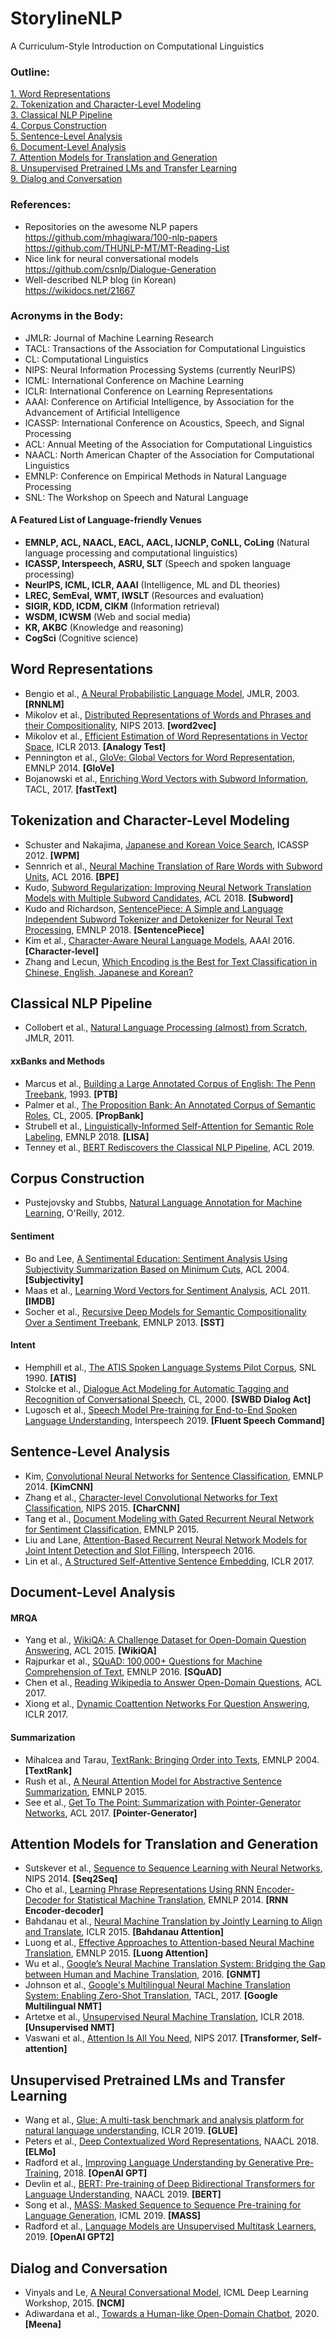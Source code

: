 # StorylineNLP
A Curriculum-Style Introduction on Computational Linguistics

### Outline:
[1. Word Representations](https://github.com/warnikchow/storylineNLP#word-representations)</br>
[2. Tokenization and Character-Level Modeling](https://github.com/warnikchow/storylineNLP#tokenization-and-character-level-modeling)</br>
[3. Classical NLP Pipeline](https://github.com/warnikchow/storylineNLP#classical-nlp-pipeline)</br>
[4. Corpus Construction](https://github.com/warnikchow/storylineNLP#corpus-construction)</br>
[5. Sentence-Level Analysis](https://github.com/warnikchow/storylineNLP#sentence-level-analysis)</br>
[6. Document-Level Analysis](https://github.com/warnikchow/storylineNLP#document-level-analysis)</br>
[7. Attention Models for Translation and Generation](https://github.com/warnikchow/storylineNLP#attention-models-for-translation-and-generation)</br>
[8. Unsupervised Pretrained LMs and Transfer Learning](https://github.com/warnikchow/storylineNLP#unsupervised-pretrained-lms-and-transfer-learning)</br>
[9. Dialog and Conversation](https://github.com/warnikchow/storylineNLP#dialog-and-conversation)

### References:

- Repositories on the awesome NLP papers</br>
https://github.com/mhagiwara/100-nlp-papers</br>
https://github.com/THUNLP-MT/MT-Reading-List</br>
- Nice link for neural conversational models</br>
https://github.com/csnlp/Dialogue-Generation</br>
- Well-described NLP blog (in Korean)</br>
https://wikidocs.net/21667

### Acronyms in the Body:

- JMLR: Journal of Machine Learning Research
- TACL: Transactions of the Association for Computational Linguistics 
- CL: Computational Linguistics
- NIPS: Neural Information Processing Systems (currently NeurIPS)
- ICML: International Conference on Machine Learning 
- ICLR: International Conference on Learning Representations
- AAAI: Conference on Artificial Intelligence, by Association for the Advancement of Artificial Intelligence
- ICASSP: International Conference on Acoustics, Speech, and Signal Processing
- ACL: Annual Meeting of the Association for Computational Linguistics 
- NAACL: North American Chapter of the Association for Computational Linguistics
- EMNLP: Conference on Empirical Methods in Natural Language Processing
- SNL: The Workshop on Speech and Natural Language

#### A Featured List of Language-friendly Venues

- **EMNLP, ACL, NAACL, EACL, AACL, IJCNLP, CoNLL, CoLing** (Natural language processing and computational linguistics)
- **ICASSP, Interspeech, ASRU, SLT** (Speech and spoken language processing)
- **NeurIPS, ICML, ICLR, AAAI** (Intelligence, ML and DL theories)
- **LREC, SemEval, WMT, IWSLT** (Resources and evaluation)
- **SIGIR, KDD, ICDM, CIKM** (Information retrieval)
- **WSDM, ICWSM** (Web and social media)
- **KR, AKBC** (Knowledge and reasoning)
- **CogSci** (Cognitive science)

## Word Representations

- Bengio et al., [A Neural Probabilistic Language Model](http://www.jmlr.org/papers/v3/bengio03a.html?source=post_page---------------------------), JMLR, 2003. **[RNNLM]**
- Mikolov et al., [Distributed Representations of Words and Phrases and their Compositionality](http://papers.nips.cc/paper/5021-distributed-representations-of-words-and-phrases-and), NIPS 2013. **[word2vec]**
- Mikolov et al., [Efficient Estimation of Word Representations in Vector Space](https://arxiv.org/abs/1301.3781), ICLR 2013. **[Analogy Test]**
- Pennington et al., [GloVe: Global Vectors for Word Representation](https://www.aclweb.org/anthology/D14-1162/), EMNLP 2014. **[GloVe]**
- Bojanowski et al., [Enriching Word Vectors with Subword Information](https://www.mitpressjournals.org/doi/abs/10.1162/tacl_a_00051), TACL, 2017. **[fastText]**

## Tokenization and Character-Level Modeling

- Schuster and Nakajima, [Japanese and Korean Voice Search](https://ieeexplore.ieee.org/abstract/document/6289079), ICASSP 2012. **[WPM]**
- Sennrich et al., [Neural Machine Translation of Rare Words with Subword Units](https://arxiv.org/abs/1508.07909), ACL 2016. **[BPE]**
- Kudo, [Subword Regularization: Improving Neural Network Translation Models with Multiple Subword Candidates](https://arxiv.org/abs/1804.10959), ACL 2018. **[Subword]**
- Kudo and Richardson, [SentencePiece: A Simple and Language Independent Subword Tokenizer and Detokenizer for Neural Text Processing](https://arxiv.org/abs/1808.06226), EMNLP 2018. **[SentencePiece]**
- Kim et al., [Character-Aware Neural Language Models](https://arxiv.org/abs/1508.06615), AAAI 2016. **[Character-level]**
- Zhang and Lecun, [Which Encoding is the Best for Text Classification in Chinese, English, Japanese and Korean?](https://arxiv.org/abs/1708.02657)

## Classical NLP Pipeline 

- Collobert et al., [Natural Language Processing (almost) from Scratch](https://arxiv.org/abs/1103.0398), JMLR, 2011.

#### xxBanks and Methods
- Marcus et al., [Building a Large Annotated Corpus of English: The Penn Treebank](https://repository.upenn.edu/cis_reports/237/), 1993. **[PTB]**
- Palmer et al., [The Proposition Bank: An Annotated Corpus of Semantic Roles](https://www.mitpressjournals.org/doi/abs/10.1162/0891201053630264), CL, 2005. **[PropBank]**
- Strubell et al., [Linguistically-Informed Self-Attention for Semantic Role Labeling](https://arxiv.org/abs/1804.08199), EMNLP 2018. **[LISA]**
- Tenney et al., [BERT Rediscovers the Classical NLP Pipeline](https://arxiv.org/abs/1905.05950), ACL 2019.

## Corpus Construction

- Pustejovsky and Stubbs, [Natural Language Annotation for Machine Learning](https://doc.lagout.org/science/Artificial%20Intelligence/Machine%20learning/Natural%20Language%20Annotation%20for%20Machine%20Learning_%20A%20Guide%20to%20Corpus-...%20%5BPustejovsky%20%26%20Stubbs%202012-11-04%5D.pdf), O'Reilly, 2012.

#### Sentiment
- Bo and Lee, [A Sentimental Education: Sentiment Analysis Using Subjectivity Summarization Based on Minimum Cuts](https://dl.acm.org/doi/10.3115/1218955.1218990), ACL 2004. **[Subjectivity]**
- Maas et al., [Learning Word Vectors for Sentiment Analysis](https://dl.acm.org/doi/10.5555/2002472.2002491), ACL 2011. **[IMDB]**
- Socher et al., [Recursive Deep Models for Semantic Compositionality Over a Sentiment Treebank](https://www.aclweb.org/anthology/D13-1170/), EMNLP 2013. **[SST]**

#### Intent
- Hemphill et al., [The ATIS Spoken Language Systems Pilot Corpus](https://www.aclweb.org/anthology/H90-1021/), SNL 1990. **[ATIS]**
- Stolcke et al., [Dialogue Act Modeling for Automatic Tagging and Recognition of Conversational Speech](https://www.mitpressjournals.org/doi/abs/10.1162/089120100561737), CL, 2000. **[SWBD Dialog Act]**
- Lugosch et al., [Speech Model Pre-training for End-to-End Spoken Language Understanding](https://arxiv.org/abs/1904.03670), Interspeech 2019. **[Fluent Speech Command]**

## Sentence-Level Analysis

- Kim, [Convolutional Neural Networks for Sentence Classification](https://arxiv.org/abs/1408.5882), EMNLP 2014. **[KimCNN]**
- Zhang et al., [Character-level Convolutional Networks for Text Classification](http://papers.nips.cc/paper/5782-character-level-convolutional-networks-for-text-classifica), NIPS 2015. **[CharCNN]**
- Tang et al., [Document Modeling with Gated Recurrent Neural Network for Sentiment Classification](https://www.aclweb.org/anthology/D15-1167/), EMNLP 2015. 
- Liu and Lane, [Attention-Based Recurrent Neural Network Models for Joint Intent Detection and Slot Filling](https://arxiv.org/abs/1609.01454), Interspeech 2016. 
- Lin et al., [A Structured Self-Attentive Sentence Embedding](https://arxiv.org/abs/1703.03130), ICLR 2017. 

## Document-Level Analysis

#### MRQA
- Yang et al., [WikiQA: A Challenge Dataset for Open-Domain Question Answering](https://www.aclweb.org/anthology/D15-1237/), ACL 2015. **[WikiQA]**
- Rajpurkar et al., [SQuAD: 100,000+ Questions for Machine Comprehension of Text](https://arxiv.org/abs/1606.05250), EMNLP 2016. **[SQuAD]**
- Chen et al., [Reading Wikipedia to Answer Open-Domain Questions](https://arxiv.org/abs/1704.00051), ACL 2017.
- Xiong et al., [Dynamic Coattention Networks For Question Answering](https://arxiv.org/abs/1611.01604), ICLR 2017.

#### Summarization
- Mihalcea and Tarau, [TextRank: Bringing Order into Texts](https://www.aclweb.org/anthology/W04-3252/), EMNLP 2004. **[TextRank]**
- Rush et al., [A Neural Attention Model for Abstractive Sentence Summarization](https://arxiv.org/abs/1509.00685), EMNLP 2015.
- See et al., [Get To The Point: Summarization with Pointer-Generator Networks](https://arxiv.org/abs/1704.04368), ACL 2017. **[Pointer-Generator]**

## Attention Models for Translation and Generation

- Sutskever et al., [Sequence to Sequence Learning with Neural Networks](http://papers.nips.cc/paper/5346-sequence-to-sequence-learning-with-neural-), NIPS 2014. **[Seq2Seq]**
- Cho et al., [Learning Phrase Representations Using RNN Encoder-Decoder for Statistical Machine Translation](https://arxiv.org/abs/1406.1078), EMNLP 2014. **[RNN Encoder-decoder]**
- Bahdanau et al., [Neural Machine Translation by Jointly Learning to Align and Translate](https://arxiv.org/abs/1409.0473), ICLR 2015. **[Bahdanau Attention]**
- Luong et al., [Effective Approaches to Attention-based Neural Machine Translation](https://arxiv.org/abs/1508.04025), EMNLP 2015. **[Luong Attention]**
- Wu et al., [Google’s Neural Machine Translation System: Bridging the Gap between Human and Machine Translation](https://arxiv.org/abs/1609.08144), 2016. **[GNMT]**
- Johnson et al., [Google's Multilingual Neural Machine Translation System: Enabling Zero-Shot Translation](https://www.mitpressjournals.org/doi/abs/10.1162/tacl_a_00065), TACL, 2017. **[Google Multilingual NMT]**
- Artetxe et al., [Unsupervised Neural Machine Translation](https://arxiv.org/abs/1710.11041), ICLR 2018. **[Unsupervised NMT]**
- Vaswani et al., [Attention Is All You Need](http://papers.nips.cc/paper/7181-attention-is-all-you-need), NIPS 2017. **[Transformer, Self-attention]**

## Unsupervised Pretrained LMs and Transfer Learning

- Wang et al., [Glue: A multi-task benchmark and analysis platform for natural language understanding](https://arxiv.org/abs/1804.07461), ICLR 2019. **[GLUE]**
- Peters et al., [Deep Contextualized Word Representations](https://arxiv.org/abs/1802.05365), NAACL 2018. **[ELMo]**
- Radford et al., [Improving Language Understanding by Generative Pre-Training](https://openai.com/blog/language-unsupervised/), 2018. **[OpenAI GPT]**
- Devlin et al., [BERT: Pre-training of Deep Bidirectional Transformers for Language Understanding](https://arxiv.org/abs/1810.04805), NAACL 2019. **[BERT]**
- Song et al., [MASS: Masked Sequence to Sequence Pre-training for Language Generation](https://arxiv.org/abs/1905.02450), ICML 2019. **[MASS]**
- Radford et al., [Language Models are Unsupervised Multitask Learners](https://openai.com/blog/better-language-models/), 2019. **[OpenAI GPT2]**

## Dialog and Conversation

- Vinyals and Le, [A Neural Conversational Model](https://arxiv.org/abs/1506.05869), ICML Deep Learning Workshop, 2015. **[NCM]**
- Adiwardana et al., [Towards a Human-like Open-Domain Chatbot](https://arxiv.org/abs/2001.09977), 2020. **[Meena]**
